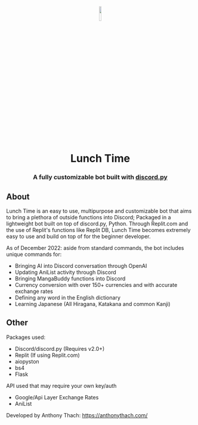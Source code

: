 <h1 align="center">
  <img src='https://i.imgur.com/E0u8ceW.png', width=10%>
  <br>
  Lunch Time
  <br>
</h1>

<h3 align=center>A fully customizable bot built with <a href=https://github.com/Rapptz/discord.py>discord.py</a></h3>

## About
Lunch Time is an easy to use, multipurpose and customizable bot that aims to bring a plethora of outside functions into Discord; Packaged in a lightweight bot built on top of discord.py, Python. Through Replit.com and the use of Replit's functions like Replit DB, Lunch Time becomes extremely easy to use and build on top of for the beginner developer.

As of December 2022: aside from standard commands, the bot includes unique commands for:
  - Bringing AI into Discord conversation through OpenAI
  - Updating AniList activity through Discord
  - Bringing MangaBuddy functions into Discord
  - Currency conversion with over 150+ currencies and with accurate exchange rates
  - Defining any word in the English dictionary
  - Learning Japanese (All Hiragana, Katakana and common Kanji)
  
## Other

Packages used:
  - Discord/discord.py (Requires v2.0+)
  - Replit (If using Replit.com)
  - aiopyston
  - bs4
  - Flask

API used that may require your own key/auth
  - Google/Api Layer Exchange Rates
  - AniList

Developed by Anthony Thach: https://anthonythach.com/
